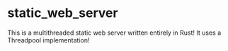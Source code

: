# static_web_server


This is a multithreaded static web server written entirely in Rust! It uses a Threadpool implementation!
